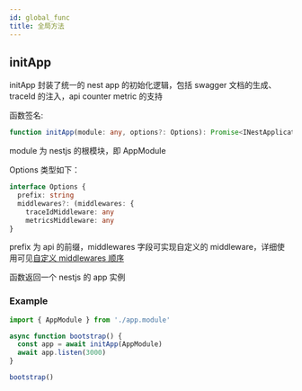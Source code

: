 ```yaml
---
id: global_func
title: 全局方法
---
```


## initApp

initApp 封装了统一的 nest app 的初始化逻辑，包括 swagger 文档的生成、traceId 的注入，api counter metric 的支持

函数签名:

```typescript
function initApp(module: any, options?: Options): Promise<INestApplication>
```

module 为 nestjs 的根模块，即 AppModule

Options 类型如下：

```typescript
interface Options {
  prefix: string
  middlewares?: (middlewares: {
    traceIdMiddleware: any
    metricsMiddleware: any
}
```

prefix 为 api 的前缀，middlewares 字段可实现自定义的 middleware，详细使用可见[自定义 middlewares 顺序](/docs/middlewares#自定义-middlewares-顺序)

函数返回一个 nestjs 的 app 实例

### Example

```typescript
import { AppModule } from './app.module'

async function bootstrap() {
  const app = await initApp(AppModule)
  await app.listen(3000)
}

bootstrap()
```
